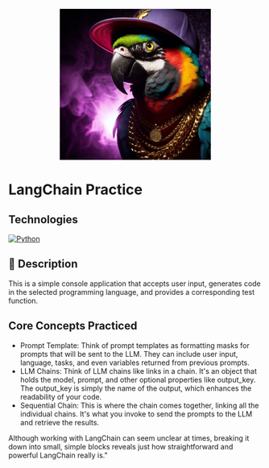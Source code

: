 <p align="center">
   <img src="https://github.com/AishaEvering/LangChain_Practice_Prompts_And_Chains/blob/main/parrot.jpeg" alt="PyTorch Logo" width="auto" height="300">
</p>

# LangChain Practice

## Technologies
[![Python](https://img.shields.io/badge/python-3670A0?style=for-the-badge&logo=python&logoColor=ffdd54)](https://www.python.org/)

## 📃 Description

This is a simple console application that accepts user input, generates code in the selected programming language, and provides a corresponding test function.

## Core Concepts Practiced
- Prompt Template: Think of prompt templates as formatting masks for prompts that will be sent to the LLM. They can include user input, language, tasks, and even variables returned from previous prompts.
- LLM Chains: Think of LLM chains like links in a chain. It's an object that holds the model, prompt, and other optional properties like output_key. The output_key is simply the name of the output, which enhances the readability of your code.
- Sequential Chain: This is where the chain comes together, linking all the individual chains. It's what you invoke to send the prompts to the LLM and retrieve the results.

Although working with LangChain can seem unclear at times, breaking it down into small, simple blocks reveals just how straightforward and powerful LangChain really is."



